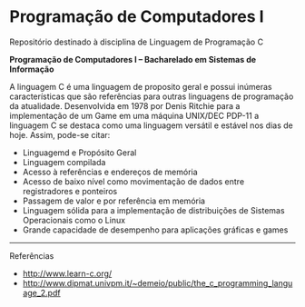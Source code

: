 # Programação de Computadores I
Repositório destinado à disciplina de Linguagem de Programação C

**Programação de Computadores I – Bacharelado em Sistemas de Informação**

A linguagem C é uma linguagem de proposito geral e possui inúmeras características que são referências para outras linguagens de programação da atualidade. Desenvolvida em 1978 por Denis Ritchie para a implementação de um Game em uma máquina UNIX/DEC PDP-11 a linguagem C se destaca como uma linguagem versátil e estável nos dias de hoje. Assim, pode-se citar:

* Linguagemd e Propósito Geral
* Linguagem compilada
* Acesso à referências e endereços de memória
* Acesso de baixo nível como movimentação de dados entre registradores e ponteiros
* Passagem de valor e por referência em memória
* Linguagem sólida para a implementação de distribuições de Sistemas Operacionais como o Linux
* Grande capacidade de desempenho para aplicações gráficas e games

---
Referências 
* http://www.learn-c.org/
* http://www.dipmat.univpm.it/~demeio/public/the_c_programming_language_2.pdf
